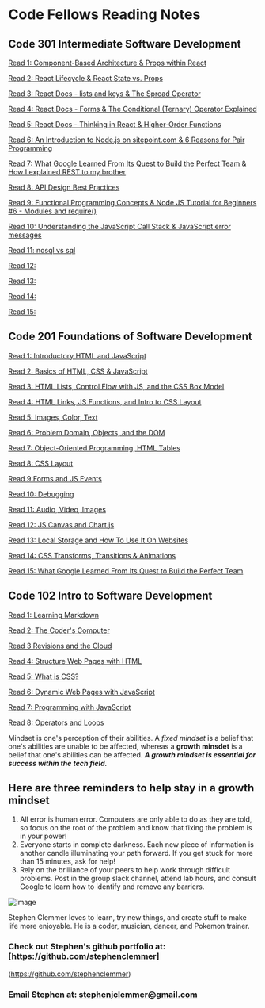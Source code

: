 # Code Fellows Reading Notes

## Code 301 Intermediate Software Development

[Read 1: Component-Based Architecture & Props within React](./301-class-01.md)

[Read 2: React Lifecycle & React State vs. Props](./301-class-02.md)

[Read 3: React Docs - lists and keys & The Spread Operator](./301-class-03.md)

[Read 4: React Docs - Forms & The Conditional (Ternary) Operator Explained](./301-class-04.md)

[Read 5: React Docs - Thinking in React & Higher-Order Functions](./301-class-05.md)

[Read 6: An Introduction to Node.js on sitepoint.com & 6 Reasons for Pair Programming](./301-class-06.md)

[Read 7: What Google Learned From Its Quest to Build the Perfect Team &  How I explained REST to my brother](./301-class-07.md)

[Read 8: API Design Best Practices](./301-class-08.md)

[Read 9: Functional Programming Concepts & Node JS Tutorial for Beginners #6 - Modules and require()](./301-class-09.md)

[Read 10: Understanding the JavaScript Call Stack & JavaScript error messages](./301-class-10.md)

[Read 11: nosql vs sql](./301-class-11.md)

[Read 12: ](./301-class-12.md)

[Read 13: ](./301-class-13.md)

[Read 14: ](./301-class-14.md)

[Read 15: ](./301-class-15.md)

## Code 201 Foundations of Software Development

[Read 1: Introductory HTML and JavaScript](./class-01.md)

[Read 2: Basics of HTML, CSS & JavaScript](./class-02.md)

[Read 3: HTML Lists, Control Flow with JS, and the CSS Box Model](./class-03.md)

[Read 4: HTML Links, JS Functions, and Intro to CSS Layout](./class-04.md)

[Read 5: Images, Color, Text](./class-05.md)

[Read 6: Problem Domain, Objects, and the DOM](./class-06.md)

[Read 7: Object-Oriented Programming, HTML Tables](./class-07.md)

[Read 8: CSS Layout](./class-08.md)

[Read 9:Forms and JS Events](./class-09.md)

[Read 10: Debugging](./class-10.md)

[Read 11: Audio, Video, Images](./class-11.md)

[Read 12: JS Canvas and Chart.js](./class-12.md)

[Read 13: Local Storage and How To Use It On Websites](./class-13.md)

[Read 14: CSS Transforms, Transitions & Animations](./class-14.md)

[Read 15: What Google Learned From Its Quest to Build the Perfect Team](./class-15.md)

## Code 102 Intro to Software Development

[Read 1: Learning Markdown](./Read1-LearningMarkdown.md)

[Read 2: The Coder's Computer](./Read2-TheCodersComputer.md)

[Read 3 Revisions and the Cloud](./Read3-RevisionsandtheCloud.md)

[Read 4: Structure Web Pages with HTML](./Read4-StructureWebPageswithHTML.md)

[Read 5: What is CSS?](./Read5-WhatisCSS.md)

[Read 6: Dynamic Web Pages with JavaScript](./Read6-DynamicWebPageswithJavaScript.md)

[Read 7: Programming with JavaScript](./Read7-ProgrammingWithJavaScript.md)

[Read 8: Operators and Loops](./Read8-OperatorsAndLoops.md)

Mindset is one's perception of their abilities. A *fixed mindset* is a belief that one's abilities are unable to be affected, whereas a **growth minsdet** is a belief that one's abilities can be affected. ***A growth mindset is essential for success within the tech field.***

## Here are three reminders to help stay in a growth mindset

1. All error is human error. Computers are only able to do as they are told, so focus on the root of the problem and know that fixing the problem is in your power!
2. Everyone starts in complete darkness. Each new piece of information is another candle illuminating your path forward. If you get stuck for more than 15 minutes, ask for help!
3. Rely on the brilliance of your peers to help work through difficult problems. Post in the group slack channel, attend lab hours, and consult Google to learn how to identify and remove any barriers.

![image](https://user-images.githubusercontent.com/106696997/176025527-3f24ec83-862c-4d96-9ee5-f6dfe8f4c537.png)

Stephen Clemmer loves to learn, try new things, and create stuff to make life more enjoyable. He is a coder, musician, dancer, and Pokemon trainer.

### Check out Stephen's github portfolio at: [https://github.com/stephenclemmer]

(https://github.com/stephenclemmer)

### Email Stephen at: stephenjclemmer@gmail.com

